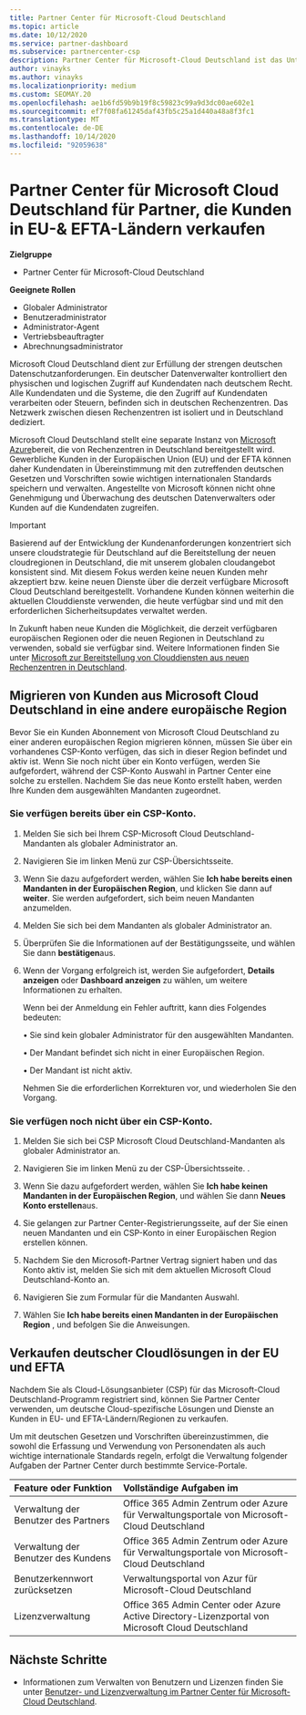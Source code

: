 ```yaml
---
title: Partner Center für Microsoft-Cloud Deutschland
ms.topic: article
ms.date: 10/12/2020
ms.service: partner-dashboard
ms.subservice: partnercenter-csp
description: Partner Center für Microsoft-Cloud Deutschland ist das Unternehmensportal für Microsoft-Partner, die Kunden die Microsoft-Cloudlösungen in EU und EFTA-Ländern anbieten möchten.
author: vinayks
ms.author: vinayks
ms.localizationpriority: medium
ms.custom: SEOMAY.20
ms.openlocfilehash: ae1b6fd59b9b19f8c59823c99a9d3dc00ae602e1
ms.sourcegitcommit: ef7f08fa61245daf43fb5c25a1d440a48a8f3fc1
ms.translationtype: MT
ms.contentlocale: de-DE
ms.lasthandoff: 10/14/2020
ms.locfileid: "92059638"
---
```

# <a name="partner-center-for-microsoft-cloud-germany-for-partners-selling-to-customers-in-eu--efta-countries"></a>Partner Center für Microsoft Cloud Deutschland für Partner, die Kunden in EU-& EFTA-Ländern verkaufen

**Zielgruppe**

-  Partner Center für Microsoft-Cloud Deutschland

**Geeignete Rollen**

- Globaler Administrator
- Benutzeradministrator
- Administrator-Agent
- Vertriebsbeauftragter
- Abrechnungsadministrator

Microsoft Cloud Deutschland dient zur Erfüllung der strengen deutschen Datenschutzanforderungen. Ein deutscher Datenverwalter kontrolliert den physischen und logischen Zugriff auf Kundendaten nach deutschem Recht. Alle Kundendaten und die Systeme, die den Zugriff auf Kundendaten verarbeiten oder Steuern, befinden sich in deutschen Rechenzentren. Das Netzwerk zwischen diesen Rechenzentren ist isoliert und in Deutschland dediziert.

Microsoft Cloud Deutschland stellt eine separate Instanz von [Microsoft Azure](https://go.microsoft.com/fwlink/?linkid=847992)bereit, die von Rechenzentren in Deutschland bereitgestellt wird. Gewerbliche Kunden in der Europäischen Union (EU) und der EFTA können daher Kundendaten in Übereinstimmung mit den zutreffenden deutschen Gesetzen und Vorschriften sowie wichtigen internationalen Standards speichern und verwalten. Angestellte von Microsoft können nicht ohne Genehmigung und Überwachung des deutschen Datenverwalters oder Kunden auf die Kundendaten zugreifen.

> [!IMPORTANT]
> Basierend auf der Entwicklung der Kundenanforderungen konzentriert sich unsere cloudstrategie für Deutschland auf die Bereitstellung der neuen cloudregionen in Deutschland, die mit unserem globalen cloudangebot konsistent sind. Mit diesem Fokus werden keine neuen Kunden mehr akzeptiert bzw. keine neuen Dienste über die derzeit verfügbare Microsoft Cloud Deutschland bereitgestellt. Vorhandene Kunden können weiterhin die aktuellen Clouddienste verwenden, die heute verfügbar sind und mit den erforderlichen Sicherheitsupdates verwaltet werden.
>
> In Zukunft haben neue Kunden die Möglichkeit, die derzeit verfügbaren europäischen Regionen oder die neuen Regionen in Deutschland zu verwenden, sobald sie verfügbar sind. Weitere Informationen finden Sie unter [Microsoft zur Bereitstellung von Clouddiensten aus neuen Rechenzentren in Deutschland](https://news.microsoft.com/europe/2018/08/31/microsoft-to-deliver-cloud-services-from-new-datacentres-in-germany-in-2019-to-meet-evolving-customer-needs/). 

## <a name="migrate-customers-from-microsoft-cloud-germany-to-another-european-region"></a>Migrieren von Kunden aus Microsoft Cloud Deutschland in eine andere europäische Region

Bevor Sie ein Kunden Abonnement von Microsoft Cloud Deutschland zu einer anderen europäischen Region migrieren können, müssen Sie über ein vorhandenes CSP-Konto verfügen, das sich in dieser Region befindet und aktiv ist. Wenn Sie noch nicht über ein Konto verfügen, werden Sie aufgefordert, während der CSP-Konto Auswahl in Partner Center eine solche zu erstellen. Nachdem Sie das neue Konto erstellt haben, werden Ihre Kunden dem ausgewählten Mandanten zugeordnet.

### <a name="you-already-have-a-csp-account"></a>Sie verfügen bereits über ein CSP-Konto.

1. Melden Sie sich bei Ihrem CSP-Microsoft Cloud Deutschland-Mandanten als globaler Administrator an.

1. Navigieren Sie im linken Menü zur CSP-Übersichtsseite.
 
1. Wenn Sie dazu aufgefordert werden, wählen Sie **Ich habe bereits einen Mandanten in der Europäischen Region**, und klicken Sie dann auf **weiter**. Sie werden aufgefordert, sich beim neuen Mandanten anzumelden. 

1. Melden Sie sich bei dem Mandanten als globaler Administrator an.
 
1. Überprüfen Sie die Informationen auf der Bestätigungsseite, und wählen Sie dann **bestätigen**aus.
 
6.  Wenn der Vorgang erfolgreich ist, werden Sie aufgefordert, **Details anzeigen** oder **Dashboard anzeigen** zu wählen, um weitere Informationen zu erhalten. 

    Wenn bei der Anmeldung ein Fehler auftritt, kann dies Folgendes bedeuten:
    
    • Sie sind kein globaler Administrator für den ausgewählten Mandanten.
    
    • Der Mandant befindet sich nicht in einer Europäischen Region.
    
    • Der Mandant ist nicht aktiv.

    Nehmen Sie die erforderlichen Korrekturen vor, und wiederholen Sie den Vorgang. 

### <a name="you-dont-already-have-a-csp-account"></a>Sie verfügen noch nicht über ein CSP-Konto.

1. Melden Sie sich bei CSP Microsoft Cloud Deutschland-Mandanten als globaler Administrator an.

1. Navigieren Sie im linken Menü zu der CSP-Übersichtsseite.
. 
1. Wenn Sie dazu aufgefordert werden, wählen Sie **Ich habe keinen Mandanten in der Europäischen Region**, und wählen Sie dann **Neues Konto erstellen**aus. 
 
1. Sie gelangen zur Partner Center-Registrierungsseite, auf der Sie einen neuen Mandanten und ein CSP-Konto in einer Europäischen Region erstellen können.
  
5. Nachdem Sie den Microsoft-Partner Vertrag signiert haben und das Konto aktiv ist, melden Sie sich mit dem aktuellen Microsoft Cloud Deutschland-Konto an.

6. Navigieren Sie zum Formular für die Mandanten Auswahl.

7. Wählen Sie **Ich habe bereits einen Mandanten in der Europäischen Region** , und befolgen Sie die Anweisungen.


## <a name="selling-german-cloud-solutions-in-eu-and-efta"></a>Verkaufen deutscher Cloudlösungen in der EU und EFTA

Nachdem Sie als Cloud-Lösungsanbieter (CSP) für das Microsoft-Cloud Deutschland-Programm registriert sind, können Sie Partner Center verwenden, um deutsche Cloud-spezifische Lösungen und Dienste an Kunden in EU- und EFTA-Ländern/Regionen zu verkaufen.

Um mit deutschen Gesetzen und Vorschriften übereinzustimmen, die sowohl die Erfassung und Verwendung von Personendaten als auch wichtige internationale Standards regeln, erfolgt die Verwaltung folgender Aufgaben der Partner Center durch bestimmte Service-Portale.

Feature oder Funktion | Vollständige Aufgaben im
:--- | :---
Verwaltung der Benutzer des Partners | Office 365 Admin Zentrum oder Azure für Verwaltungsportale von Microsoft-Cloud Deutschland
Verwaltung der Benutzer des Kundens | Office 365 Admin Zentrum oder Azure für Verwaltungsportale von Microsoft-Cloud Deutschland
Benutzerkennwort zurücksetzen | Verwaltungsportal von Azur für Microsoft-Cloud Deutschland
Lizenzverwaltung | Office 365 Admin Center oder Azure Active Directory-Lizenzportal von Microsoft Cloud Deutschland

## <a name="next-steps"></a>Nächste Schritte

- Informationen zum Verwalten von Benutzern und Lizenzen finden Sie unter [Benutzer- und Lizenzverwaltung im Partner Center für Microsoft-Cloud Deutschland](user-management-in-partner-center-for-microsoft-cloud-germany.md).

